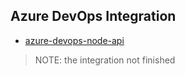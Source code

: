 ##  Azure DevOps Integration
- [azure-devops-node-api](https://github.com/microsoft/azure-devops-node-api)

> NOTE: the integration not finished
